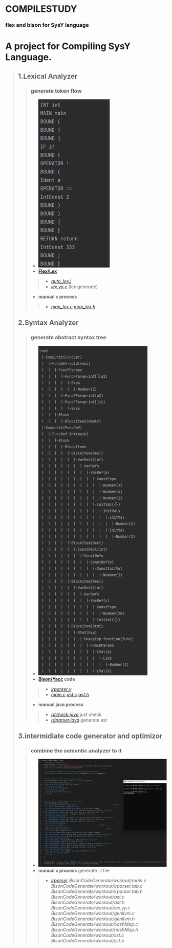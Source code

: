 # COMPILESTUDY
### flex and bison for SysY language
# A project for Compiling SysY Language.
> ## 1.**Lexical Analyzer**
> > ### generate token flow
> > - ![flex_example](/Document/flex_example.png)
> > - **[Flex/Lex](https://www.gnu.org/software/flex/)**
> > > - *[auto_lex.l](LexicalAnalyzer/auto_lex.l)*
> > > - *[lex.yy.c](LexicalAnalyzer/lex.yy.c)* (lex generate)
> >  - **manual c process**
> > > -  *[man_lex.c](LexicalAnalyzer/man_lex.c) [man_lex.h](LexicalAnalyzer/man_lex.h)*
> ## 2.**Syntax Analyzer**
> > ### generate abstract syntax tree
> > - ![ast_example](/Document/ast_example.png)
> > - **[Bison/Yacc](https://www.gnu.org/software/bison/) code**
> > > - *[lrparser.y](SyntaxAnalyzer/lrparser.y)*
> > > - *[main.c](SyntaxAnalyzer/main.c) [ast.c](SyntaxAnalyzer/ast.c) [ast.h](SyntaxAnalyzer/ast.h)*
> >  - **manual java process**
> > > - *[rdcheck.java](SyntaxAnalyzer/rdcheck.java)* just check
> > > - *[rdparser.java](SyntaxAnalyzer/rdparser.java)* generate ast
> ## 3.**intermidiate code generator and optimizor**
> > ### combine the semantic analyzer to it
> > - ![ll_example](/Document/ll_example.png)
> >  - **manual c process** generate .ll file
> > > - *[lrparser](BisonCodeGenerate/workout/) BisonCodeGenerate/workout/main.c
        BisonCodeGenerate/workout/lrparser.tab.c BisonCodeGenerate/workout/lrparser.tab.h
        BisonCodeGenerate/workout/ast.c BisonCodeGenerate/workout/ast.h
        BisonCodeGenerate/workout/lex.yy.c
        BisonCodeGenerate/workout/genllvm.c BisonCodeGenerate/workout/genllvm.h
        BisonCodeGenerate/workout/hashMap.c BisonCodeGenerate/workout/hashMap.h
        BisonCodeGenerate/workout/list.c BisonCodeGenerate/workout/list.h*

